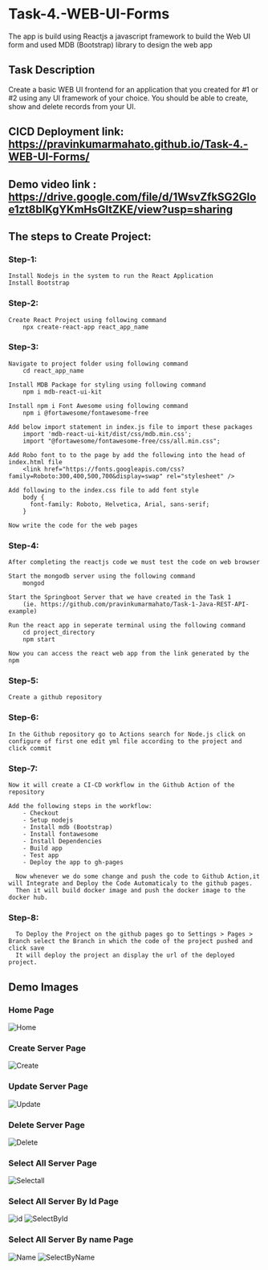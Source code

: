 # Task-4.-WEB-UI-Forms
The app is build using Reactjs a javascript framework to build the Web UI form and used MDB (Bootstrap) library to design the web app 

## Task Description
Create a basic WEB UI frontend for an application that you created for #1 or #2 using any UI framework of your choice. You should be able to create, show and delete records from your UI.

## CICD Deployment link: https://pravinkumarmahato.github.io/Task-4.-WEB-UI-Forms/
## Demo video link : https://drive.google.com/file/d/1WsvZfkSG2Gloe1zt8blKgYKmHsGltZKE/view?usp=sharing

## The steps to Create Project:
### Step-1:
    Install Nodejs in the system to run the React Application
    Install Bootstrap
### Step-2:
    Create React Project using following command
        npx create-react-app react_app_name
### Step-3:
    Navigate to project folder using following command
        cd react_app_name
        
    Install MDB Package for styling using following command
        npm i mdb-react-ui-kit
        
    Install npm i Font Awesome using following command
        npm i @fortawesome/fontawesome-free
        
    Add below import statement in index.js file to import these packages
        import 'mdb-react-ui-kit/dist/css/mdb.min.css';
        import "@fortawesome/fontawesome-free/css/all.min.css";
        
    Add Robo font to to the page by add the following into the head of index.html file
        <link href="https://fonts.googleapis.com/css?family=Roboto:300,400,500,700&display=swap" rel="stylesheet" />
        
    Add following to the index.css file to add font style
        body {
          font-family: Roboto, Helvetica, Arial, sans-serif;
        }
        
    Now write the code for the web pages 
### Step-4:
    After completing the reactjs code we must test the code on web browser
    
    Start the mongodb server using the following command
        mongod
        
    Start the Springboot Server that we have created in the Task 1 
        (ie. https://github.com/pravinkumarmahato/Task-1-Java-REST-API-example)
        
    Run the react app in seperate terminal using the following command
        cd project_directory
        npm start
        
    Now you can access the react web app from the link generated by the npm

### Step-5:
    Create a github repository
### Step-6:
    In the Github repository go to Actions search for Node.js click on configure of first one edit yml file according to the project and click commit
### Step-7:
    Now it will create a CI-CD workflow in the Github Action of the repository
  
    Add the following steps in the workflow:
        - Checkout
        - Setup nodejs
        - Install mdb (Bootstrap)
        - Install fontawesome
        - Install Dependencies
        - Build app
        - Test app
        - Deploy the app to gh-pages
    
      Now whenever we do some change and push the code to Github Action,it will Integrate and Deploy the Code Automaticaly to the github pages.
      Then it will build docker image and push the docker image to the docker hub.
### Step-8:
      To Deploy the Project on the github pages go to Settings > Pages > Branch select the Branch in which the code of the project pushed and click save
      It will deploy the project an display the url of the deployed project.
      
## Demo Images
### Home Page
![Home](https://github.com/pravinkumarmahato/Task-4.-WEB-UI-Forms/assets/68019573/10755f16-598a-471d-98e4-d8a5525020ee)

### Create Server Page
![Create](https://github.com/pravinkumarmahato/Task-4.-WEB-UI-Forms/assets/68019573/09424a8b-a023-4794-96c8-9345ab726f7a)

### Update Server Page
![Update](https://github.com/pravinkumarmahato/Task-4.-WEB-UI-Forms/assets/68019573/c896cbbc-af99-4354-b3bd-e0c9f7e34662)

### Delete Server Page
![Delete](https://github.com/pravinkumarmahato/Task-4.-WEB-UI-Forms/assets/68019573/a9262e88-1970-4c81-b7b5-ee250378c289)

### Select All Server Page
![Selectall](https://github.com/pravinkumarmahato/Task-4.-WEB-UI-Forms/assets/68019573/64260c86-1b1f-4029-b8d6-18ca87f03d8a)

### Select All Server By Id Page
![id](https://github.com/pravinkumarmahato/Task-4.-WEB-UI-Forms/assets/68019573/4e947281-02c1-4085-84c2-05248f73acf8)
![SelectById](https://github.com/pravinkumarmahato/Task-4.-WEB-UI-Forms/assets/68019573/38ef0b7c-1952-4085-ac34-f5aee1785570)

### Select All Server By name Page
![Name](https://github.com/pravinkumarmahato/Task-4.-WEB-UI-Forms/assets/68019573/0c5e707b-96e9-4e4d-b31a-56d8c9d3771a)
![SelectByName](https://github.com/pravinkumarmahato/Task-4.-WEB-UI-Forms/assets/68019573/ba3f239e-5c07-41bb-bc41-37ac91022af8)
